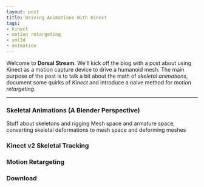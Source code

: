 ```yaml
---
layout: post
title: Driving Animations With Kinect
tags: 
- kinect 
- motion retargeting 
- xml3d
- animation
---
```


Welcome to **Dorsal Stream**. We'll kick off the blog with a post about using Kinect as a motion capture device to drive a humanoid mesh. The main purpose of the post is to talk a bit about the math of *skeletal animations*, document some quirks of *Kinect* and introduce a naive method for *motion retargeting*.

-----

### Skeletal Animations (A Blender Perspective)
Stuff about skeletons and rigging
Mesh space and armature space, converting skeletal deformations to mesh space and deforming meshes



### Kinect v2 Skeletal Tracking



### Motion Retargeting



### Download

